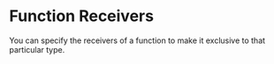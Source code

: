 # Function Receivers
You can specify the receivers of a function to make it exclusive to that particular
type. 
